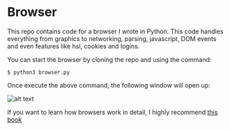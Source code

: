 # Browser

This repo contains code for a browser I wrote in Python. This code handles everything from graphics to networking, parsing, javascript, DOM events and even features like hsl, cookies and logins.

You can start the browser by cloning the repo and using the command:

``` $ python3 browser.py ```

Once execute the above command, the following window will open up:

![alt text](B0F4E8B8-6A44-4AD3-85B9-E03A1D1CEF4A_1_201_a.jpeg "My Browser")

If you want to learn how browsers work in detail, I highly recommend [this book](https://browser.engineering/)

